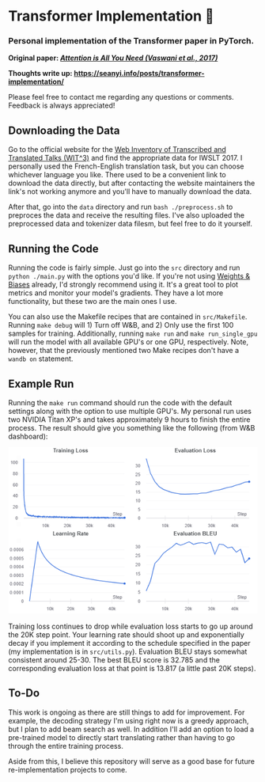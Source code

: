 # Transformer Implementation :car:

### Personal implementation of the Transformer paper in PyTorch.

**Original paper: [_Attention is All You Need (Vaswani et al., 2017)_](https://arxiv.org/pdf/1706.03762.pdf)**

**Thoughts write up: https://seanyi.info/posts/transformer-implementation/**

Please feel free to contact me regarding any questions or comments. Feedback is always appreciated!

## Downloading the Data

Go to the official website for the [Web Inventory of Transcribed and Translated Talks (WIT^3)](https://wit3.fbk.eu/) and find the appropriate data for IWSLT 2017. I personally used the French-English translation task, but you can choose whichever language you like. There used to be a convenient link to download the data directly, but after contacting the website maintainers the link's not working anymore and you'll have to manually download the data.

After that, go into the `data` directory and run `bash ./preprocess.sh` to preproces the data and receive the resulting files. I've also uploaded the preprocessed data and tokenizer data filesm, but feel free to do it yourself.

## Running the Code

Running the code is fairly simple. Just go into the `src` directory and run `python ./main.py` with the options you'd like. If you're not using [Weights & Biases](https://wandb.ai/) already, I'd strongly recommend using it. It's a great tool to plot metrics and monitor your model's gradients. They have a lot more functionality, but these two are the main ones I use.

You can also use the Makefile recipes that are contained in `src/Makefile`. Running `make debug` will 1) Turn off W&B, and 2) Only use the first 100 samples for training. Additionally, running `make run` and `make run_single_gpu` will run the model with all available GPU's or one GPU, respectively. Note, however, that the previously mentioned two Make recipes don't have a `wandb on` statement.

## Example Run

Running the `make run` command should run the code with the default settings along with the option to use multiple GPU's. My personal run uses two NVIDIA Titan XP's and takes approximately 9 hours to finish the entire process. The result should give you something like the following (from W&B dashboard):

<p align="center">
  <img src="https://github.com/seanswyi/transformer-implementation/blob/main/images/transformer_images.png?raw=true" alt="Run Results"/>
</p>

Training loss continues to drop while evaluation loss starts to go up around the 20K step point. Your learning rate should shoot up and exponentially decay if you implement it according to the schedule specified in the paper (my implementation is in `src/utils.py`). Evaluation BLEU stays somewhat consistent around 25-30. The best BLEU score is 32.785 and the corresponding evaluation loss at that point is 13.817 (a little past 20K steps).

## To-Do

This work is ongoing as there are still things to add for improvement. For example, the decoding strategy I'm using right now is a greedy approach, but I plan to add beam search as well. In addition I'll add an option to load a pre-trained model to directly start translating rather than having to go through the entire training process.

Aside from this, I believe this repository will serve as a good base for future re-implementation projects to come.
